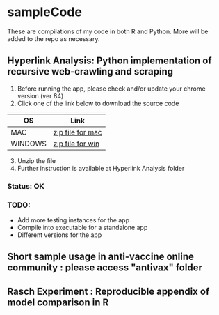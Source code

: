 # sampleCode

These are compilations of my code in both R and Python. More will be added to the repo as necessary. 

## Hyperlink Analysis: Python implementation of recursive web-crawling and scraping
1. Before running the app, please check and/or update your chrome version (ver 84)
2. Click one of the link below to download the source code

OS            | Link
------------- | -------------
MAC           | [zip file for mac](https://github.com/jksinamo/sampleCode/releases/download/v.1.0/WebCrawl.v.1-84-mac.zip)
WINDOWS       | [zip file for win](https://github.com/jksinamo/sampleCode/releases/download/v.1.0/WebCrawl.v.1-84-win.zip)

3. Unzip the file 
4. Further instruction is available at Hyperlink Analysis folder

### Status: OK

### TODO:
- Add more testing instances for the app
- Compile into executable for a standalone app
- Different versions for the app

## Short sample usage in anti-vaccine online community : please access "antivax" folder

## Rasch Experiment   : Reproducible appendix of model comparison in R 

